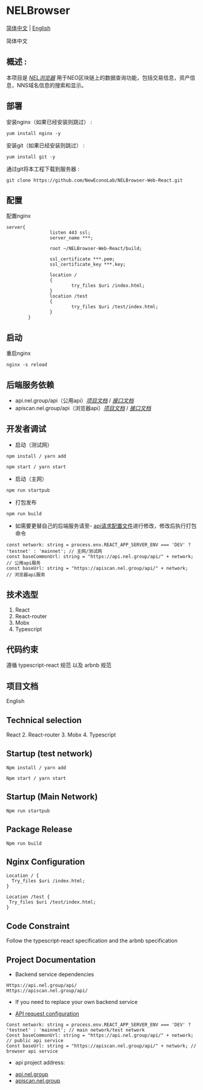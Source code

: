 # NELBrowser
[简体中文](#zh) |    [English](#en) 

<a name="zh">简体中文</a>
## 概述 :
本项目是 _[NEL浏览器](https://scan.nel.group/)_ 用于NEO区块链上的数据查询功能，包括交易信息，资产信息，NNS域名信息的搜索和显示。

## 部署
安装nginx（如果已经安装则跳过） :
```
yum install nginx -y
```

安装git（如果已经安装则跳过） :
```
yum install git -y
```
通过git将本工程下载到服务器 :
```
git clone https://github.com/NewEconoLab/NELBrowser-Web-React.git
```

## 配置
配置nginx
```
server{
                listen 443 ssl;
                server_name ***;

                root ~/NELBrowser-Web-React/build;

                ssl_certificate ***.pem;
                ssl_certificate_key ***.key;

                location /
                {
                        try_files $uri /index.html;
                }
                location /test
                {
                        try_files $uri /test/index.html;
                }
        }
```

## 启动
重启nginx
```
nginx -s reload
```

## 后端服务依赖
* api.nel.group/api（公用api）_[项目文档](https://github.com/NewEconoLab/NEO_Block_API/blob/master/README.md)_ / _[接口文档](http://www.xiaoyaoji.cn/doc/1IoeLt6k57)_
* apiscan.nel.group/api（浏览器api）_[项目文档](https://github.com/NewEconoLab/NEL_Scan_API/blob/master/README.md)_ / _[接口文档](http://www.xiaoyaoji.cn/doc/2veptPpn9o/edit)_

## 开发者调试

* 启动（测试网）

```shell
npm install / yarn add
```

```shell
npm start / yarn start
```
* 启动（主网）
```shell
npm run startpub
```
* 打包发布
```shell
npm run build
```
* 如需要更替自己的后端服务请至- [api请求配置文件](https://github.com/NewEconoLab/NELBrowser-Web-React/blob/master/src/utils/request.ts)进行修改，修改后执行打包命令
```shell
const network: string = process.env.REACT_APP_SERVER_ENV === 'DEV' ? 'testnet' : 'mainnet'; // 主网/测试网
const baseCommonUrl: string = "https://api.nel.group/api/" + network; // 公用api服务
const baseUrl: string = "https://apiscan.nel.group/api/" + network;   // 浏览器api服务
```

## 技术选型
1. React
2. React-router
3. Mobx
4. Typescript

## 代码约束

遵循 typescript-react 规范 以及 arbnb 规范

## 项目文档


<a name="en">English</a>
## Technical selection
React
2. React-router
3. Mobx
4. Typescript

## Startup (test network)

```shell
Npm install / yarn add
```

```shell
Npm start / yarn start
```
## Startup (Main Network)
```shell
Npm run startpub
```
## Package Release
```shell
Npm run build
```

## Nginx Configuration
```shell
Location / {
  Try_files $uri /index.html;
}

Location /test {
 Try_files $uri /test/index.html;
}
```

## Code Constraint

Follow the typescript-react specification and the arbnb specification

## Project Documentation

* Backend service dependencies
```shell
Https://api.nel.group/api/
Https://apiscan.nel.group/api/
```

* If you need to replace your own backend service
- [API request configuration](https://github.com/NewEconoLab/NELBrowser-Web-React/blob/master/src/utils/request.ts)
```shell
Const network: string = process.env.REACT_APP_SERVER_ENV === 'DEV' ? 'testnet' : 'mainnet'; // main network/test network
Const baseCommonUrl: string = "https://api.nel.group/api/" + network; // public api service
Const baseUrl: string = "https://apiscan.nel.group/api/" + network; // browser api service
```
* api project address:
- [api.nel.group](https://github.com/NewEconoLab/NEO_Block_API/blob/master/README.md)
- [apiscan.nel.group](https://github.com/NewEconoLab/NEL_Scan_API/blob/master/README.md)
